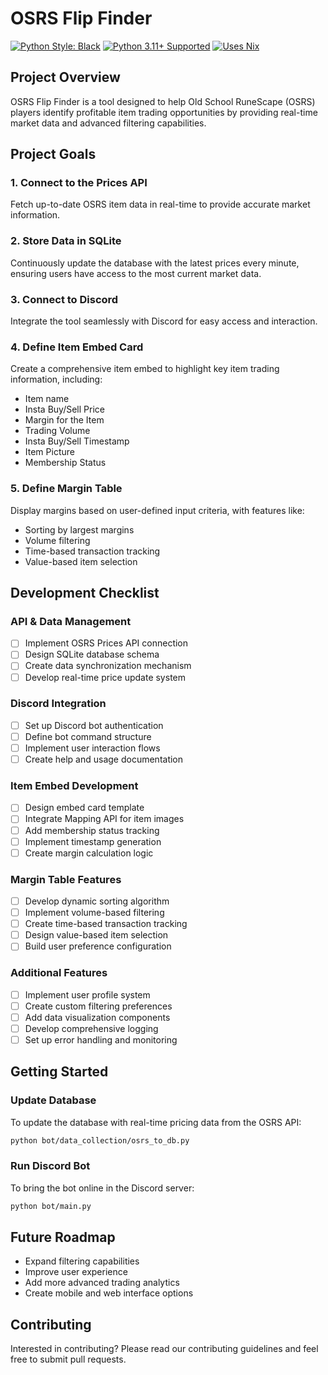 # OSRS Flip Finder

[![Python Style: Black](https://img.shields.io/badge/python%20style-black-000000.svg?style=flat-square)](https://github.com/ambv/black)
[![Python 3.11+ Supported](https://img.shields.io/badge/python-3.11+-blue.svg)](https://www.python.org/downloads/release/python-3100/)
[![Uses Nix](https://img.shields.io/badge/uses-nix-%237EBAE4)](https://nixos.org/)

## Project Overview

OSRS Flip Finder is a tool designed to help Old School RuneScape (OSRS) players identify profitable item trading opportunities by providing real-time market data and advanced filtering capabilities.

## Project Goals

### 1. Connect to the Prices API

Fetch up-to-date OSRS item data in real-time to provide accurate market information.

### 2. Store Data in SQLite

Continuously update the database with the latest prices every minute, ensuring users have access to the most current market data.

### 3. Connect to Discord

Integrate the tool seamlessly with Discord for easy access and interaction.

### 4. Define Item Embed Card

Create a comprehensive item embed to highlight key item trading information, including:

- Item name
- Insta Buy/Sell Price
- Margin for the Item
- Trading Volume
- Insta Buy/Sell Timestamp
- Item Picture
- Membership Status

### 5. Define Margin Table

Display margins based on user-defined input criteria, with features like:

- Sorting by largest margins
- Volume filtering
- Time-based transaction tracking
- Value-based item selection

## Development Checklist

### API & Data Management

- [ ] Implement OSRS Prices API connection
- [ ] Design SQLite database schema
- [ ] Create data synchronization mechanism
- [ ] Develop real-time price update system

### Discord Integration

- [ ] Set up Discord bot authentication
- [ ] Define bot command structure
- [ ] Implement user interaction flows
- [ ] Create help and usage documentation

### Item Embed Development

- [ ] Design embed card template
- [ ] Integrate Mapping API for item images
- [ ] Add membership status tracking
- [ ] Implement timestamp generation
- [ ] Create margin calculation logic

### Margin Table Features

- [ ] Develop dynamic sorting algorithm
- [ ] Implement volume-based filtering
- [ ] Create time-based transaction tracking
- [ ] Design value-based item selection
- [ ] Build user preference configuration

### Additional Features

- [ ] Implement user profile system
- [ ] Create custom filtering preferences
- [ ] Add data visualization components
- [ ] Develop comprehensive logging
- [ ] Set up error handling and monitoring

## Getting Started

### Update Database

To update the database with real-time pricing data from the OSRS API:

```bash
python bot/data_collection/osrs_to_db.py
```

### Run Discord Bot

To bring the bot online in the Discord server:

```bash
python bot/main.py
```

## Future Roadmap

- Expand filtering capabilities
- Improve user experience
- Add more advanced trading analytics
- Create mobile and web interface options

## Contributing

Interested in contributing? Please read our contributing guidelines and feel free to submit pull requests.
